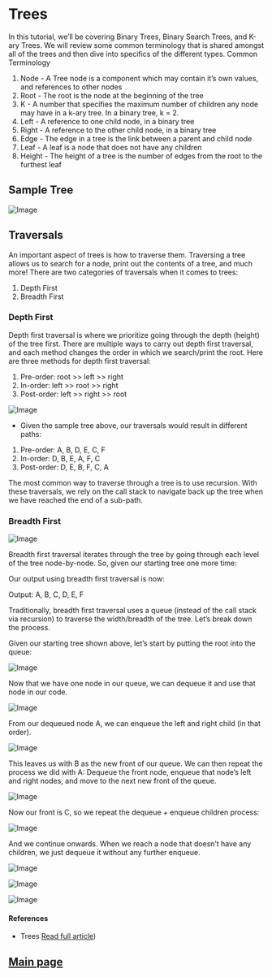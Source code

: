 # Trees

In this tutorial, we’ll be covering Binary Trees, Binary Search Trees, and K-ary Trees. We will review some common terminology that is shared amongst all of the trees and then dive into specifics of the different types.
Common Terminology

1. Node - A Tree node is a component which may contain it’s own values, and references to other nodes
2. Root - The root is the node at the beginning of the tree
3. K - A number that specifies the maximum number of children any node may have in a k-ary tree. In a binary tree, k = 2.
4. Left - A reference to one child node, in a binary tree
5. Right - A reference to the other child node, in a binary tree
6. Edge - The edge in a tree is the link between a parent and child node
7. Leaf - A leaf is a node that does not have any children
8. Height - The height of a tree is the number of edges from the root to the furthest leaf

## Sample Tree

![Image](https://codefellows.github.io/common_curriculum/data_structures_and_algorithms/Code_401/class-15/resources/images/BinaryTree1.PNG)

## Traversals

An important aspect of trees is how to traverse them. Traversing a tree allows us to search for a node, print out the contents of a tree, and much more! There are two categories of traversals when it comes to trees:

1. Depth First
2. Breadth First

### Depth First

Depth first traversal is where we prioritize going through the depth (height) of the tree first. There are multiple ways to carry out depth first traversal, and each method changes the order in which we search/print the root. Here are three methods for depth first traversal:

1. Pre-order: root >> left >> right
2. In-order: left >> root >> right
3. Post-order: left >> right >> root

![Image](https://codefellows.github.io/common_curriculum/data_structures_and_algorithms/Code_401/class-15/resources/images/tree-example.png)

- Given the sample tree above, our traversals would result in different paths:

1. Pre-order: A, B, D, E, C, F
2. In-order: D, B, E, A, F, C
3. Post-order: D, E, B, F, C, A

The most common way to traverse through a tree is to use recursion. With these traversals, we rely on the call stack to navigate back up the tree when we have reached the end of a sub-path.

### Breadth First

![Image](https://codefellows.github.io/common_curriculum/data_structures_and_algorithms/Code_401/class-15/resources/images/tree-example.png)

Breadth first traversal iterates through the tree by going through each level of the tree node-by-node. So, given our starting tree one more time:

Our output using breadth first traversal is now:

Output: A, B, C, D, E, F

Traditionally, breadth first traversal uses a queue (instead of the call stack via recursion) to traverse the width/breadth of the tree. Let’s break down the process.

Given our starting tree shown above, let’s start by putting the root into the queue:

![Image](https://codefellows.github.io/common_curriculum/data_structures_and_algorithms/Code_401/class-15/resources/images/BreadthTraversal1.PNG)

Now that we have one node in our queue, we can dequeue it and use that node in our code.

![Image](https://codefellows.github.io/common_curriculum/data_structures_and_algorithms/Code_401/class-15/resources/images/BreadthTraversal2.PNG)

From our dequeued node A, we can enqueue the left and right child (in that order).

![Image](https://codefellows.github.io/common_curriculum/data_structures_and_algorithms/Code_401/class-15/resources/images/BreadthTraversal3.PNG)

This leaves us with B as the new front of our queue. We can then repeat the process we did with A: Dequeue the front node, enqueue that node’s left and right nodes, and move to the next new front of the queue.

![Image](https://codefellows.github.io/common_curriculum/data_structures_and_algorithms/Code_401/class-15/resources/images/BreadthTraversal4.PNG)

Now our front is C, so we repeat the dequeue + enqueue children process:

![Image](https://codefellows.github.io/common_curriculum/data_structures_and_algorithms/Code_401/class-15/resources/images/BreadthTraversal5.PNG)

And we continue onwards. When we reach a node that doesn’t have any children, we just dequeue it without any further enqueue.

![Image](https://codefellows.github.io/common_curriculum/data_structures_and_algorithms/Code_401/class-15/resources/images/BreadthTraversal6.PNG)

![Image](https://codefellows.github.io/common_curriculum/data_structures_and_algorithms/Code_401/class-15/resources/images/BreadthTraversal7.PNG)

![Image](https://codefellows.github.io/common_curriculum/data_structures_and_algorithms/Code_401/class-15/resources/images/BreadthTraversal8.PNG)

#### References

- Trees [Read full article](https://codefellows.github.io/common_curriculum/data_structures_and_algorithms/Code_401/class-15/resources/Trees.html))

## [Main page](https://amjadmesmar.github.io/reading-notes/)
